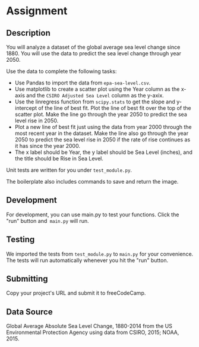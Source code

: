 # Assignment
## Description

You will analyze a dataset of the global average sea level change since 1880. You will use the data to predict the sea level change through year 2050.

Use the data to complete the following tasks:

  * Use Pandas to import the data from ```epa-sea-level.csv```.
  * Use matplotlib to create a scatter plot using the Year column as the x-axis and the ```CSIRO Adjusted Sea Level``` column as the y-axix.
  * Use the linregress function from ```scipy.stats``` to get the slope and y-intercept of the line of best fit. Plot the line of best fit over the top of the scatter plot. Make the line go through the year 2050 to predict the sea level rise in 2050.
  * Plot a new line of best fit just using the data from year 2000 through the most recent year in the dataset. Make the line also go through the year 2050 to predict the sea level rise in 2050 if the rate of rise continues as it has since the year 2000.
  * The x label should be Year, the y label should be Sea Level (inches), and the title should be Rise in Sea Level.
 
Unit tests are written for you under ```test_module.py```.

The boilerplate also includes commands to save and return the image.

## Development
For development, you can use main.py to test your functions. Click the "run" button and``` main.py``` will run.

## Testing
We imported the tests from ```test_module.py``` to ```main.py``` for your convenience. The tests will run automatically whenever you hit the "run" button.

## Submitting
Copy your project's URL and submit it to freeCodeCamp.

## Data Source
Global Average Absolute Sea Level Change, 1880-2014 from the US Environmental Protection Agency using data from CSIRO, 2015; NOAA, 2015.

